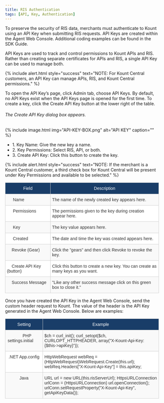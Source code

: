 ```yaml
---
title: RIS Authentication
tags: [API, Key, Authentication]
---
```


To preserve the security of RIS data, merchants must authenticate to Kount using an API Key when submitting RIS requests. API Keys are created within the Agent Web Console. Additional coding examples can be found in the SDK Guide.

API Keys are used to track and control permissions to Kount APIs and RIS. Rather than creating separate certificates for APIs and RIS, a single API Key can be used to manage both.

{% include alert.html style="success" text="NOTE: For Kount Central customers, an API Key can manage APIs, RIS, and Kount Central permissions." %}

To open the API Key’s page, click Admin tab, choose API Keys. By default, no API Keys exist when the API Keys page is opened for the first time. To create a key, click the Create API Key button at the lower right of the table.

###### The Create API Key dialog box appears.

{% include image.html img="API-KEY-BOX.png" alt="API KEY" caption="" %}

<ul class="uk-list uk-list-divider">
    <li>1.	Key Name: Give the new key a name.</li>
    <li>2.	Key Permissions: Select RIS, API, or both.</li>
    <li>3.	Create API Key: Click this button to create the key.</li>
</ul>

{% include alert.html style="success" text="NOTE: If the merchant is a Kount Central customer, a third check box for Kount Central will be present under Key Permissions and available to be selected." %}

<style type="text/css">
.tg  {border-collapse:collapse;border-spacing:0;border-color:#ccc;}
.tg td{font-family:Arial, sans-serif;font-size:14px;padding:10px 5px;border-style:solid;border-width:1px;overflow:hidden;word-break:normal;border-color:#ccc;color:#333;background-color:#fff;}
.tg th{font-family:Arial, sans-serif;font-size:14px;font-weight:normal;padding:10px 5px;border-style:solid;border-width:1px;overflow:hidden;word-break:normal;border-color:#ccc;color:#333;background-color:#f0f0f0;}
.tg .tg-9qtj{background-color:#193d68;color:#ffffff;text-align:center;vertical-align:top}
.tg .tg-buh4{background-color:#f9f9f9;text-align:left;vertical-align:top}
.tg .tg-0lax{text-align:left;vertical-align:top}
</style>
<table class="tg">
  <tr>
    <th class="tg-9qtj">﻿Field</th>
    <th class="tg-9qtj">Description</th>
  </tr>
  <tr>
    <td class="tg-buh4">&nbsp;&nbsp;&nbsp;&nbsp;&nbsp;Name</td>
    <td class="tg-buh4">The name of the newly created key appears here.</td>
  </tr>
  <tr>
    <td class="tg-0lax">&nbsp;&nbsp;&nbsp;&nbsp;&nbsp;Permissions</td>
    <td class="tg-0lax">The permissions given to the key during creation appear here.</td>
  </tr>
  <tr>
    <td class="tg-buh4">&nbsp;&nbsp;&nbsp;&nbsp;&nbsp;Key</td>
    <td class="tg-buh4">The key value appears here.</td>
  </tr>
  <tr>
    <td class="tg-0lax">&nbsp;&nbsp;&nbsp;&nbsp;&nbsp;Created</td>
    <td class="tg-0lax">The date and time the key was created appears here.</td>
  </tr>
  <tr>
    <td class="tg-buh4">&nbsp;&nbsp;&nbsp;&nbsp;Revoke (Gear)</td>
    <td class="tg-buh4">Click the ”gears” and then click Revoke to revoke the key.</td>
  </tr>
  <tr>
    <td class="tg-0lax">&nbsp;&nbsp;&nbsp;&nbsp;Create API Key (button)</td>
    <td class="tg-0lax">Click this button to create a new key. You can create as many keys as you want.&nbsp;&nbsp;&nbsp;&nbsp;&nbsp;</td>
  </tr>
  <tr>
    <td class="tg-buh4">&nbsp;&nbsp;&nbsp;&nbsp;Success Message</td>
    <td class="tg-buh4">"Like any other success message click on this green box to close it."</td>
  </tr>
</table>

Once you have created the API Key in the Agent Web Console, send the custom header request to Kount. The value of the header is the API Key generated in the Agent Web Console. Below are examples:

<style type="text/css">
.tg  {border-collapse:collapse;border-spacing:0;border-color:#ccc;}
.tg td{font-family:Arial, sans-serif;font-size:14px;padding:10px 5px;border-style:solid;border-width:1px;overflow:hidden;word-break:normal;border-color:#ccc;color:#333;background-color:#fff;}
.tg th{font-family:Arial, sans-serif;font-size:14px;font-weight:normal;padding:10px 5px;border-style:solid;border-width:1px;overflow:hidden;word-break:normal;border-color:#ccc;color:#333;background-color:#f0f0f0;}
.tg .tg-9qtj{background-color:#193d68;color:#ffffff;text-align:center;vertical-align:top}
.tg .tg-baqh{text-align:center;vertical-align:top}
.tg .tg-buh4{background-color:#f9f9f9;text-align:left;vertical-align:top}
.tg .tg-dzk6{background-color:#f9f9f9;text-align:center;vertical-align:top}
.tg .tg-0lax{text-align:left;vertical-align:top}
</style>
<table class="tg">
  <tr>
    <th class="tg-9qtj">﻿Setting</th>
    <th class="tg-9qtj">Example</th>
  </tr>
  <tr>
    <td class="tg-dzk6">&nbsp;&nbsp;&nbsp;&nbsp;&nbsp;PHP settings.initial&nbsp;&nbsp;&nbsp;&nbsp;&nbsp;&nbsp;</td>
    <td class="tg-buh4">$ch = curl_init(); curl_setopt($ch, CURLOPT_HTTPHEADER, array("X-Kount-Api-Key: {$this-&gt;apiKey}"));</td>
  </tr>
  <tr>
    <td class="tg-baqh">.NET App.config</td>
    <td class="tg-0lax">HttpWebRequest webReq = (HttpWebRequest)WebRequest.Create(this.url); webReq.Headers["X-Kount-Api-Key"] = this.apiKey;</td>
  </tr>
  <tr>
    <td class="tg-dzk6">Java</td>
    <td class="tg-buh4">URL url = new URL(this.risServerUrl); HttpsURLConnection urlConn = (HttpsURLConnection) url.openConnection(); urlConn.setRequestProperty("X-Kount-Api-Key", getApiKeyData());&nbsp;&nbsp;&nbsp;&nbsp;&nbsp;</td>
  </tr>
</table>
